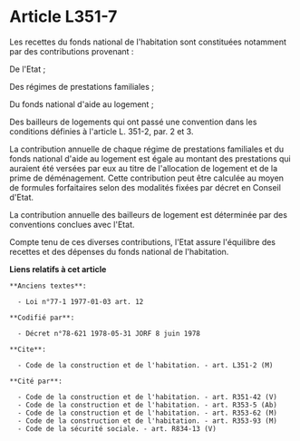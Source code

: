 # Article L351-7

Les recettes du fonds national de l'habitation sont constituées notamment par des contributions provenant :

De l'Etat ;

Des régimes de prestations familiales ;

Du fonds national d'aide au logement ;

Des bailleurs de logements qui ont passé une convention dans les conditions définies à l'article L. 351-2, par. 2 et 3.

La contribution annuelle de chaque régime de prestations familiales et du fonds national d'aide au logement est égale au
montant des prestations qui auraient été versées par eux au titre de l'allocation de logement et de la prime de déménagement.
Cette contribution peut être calculée au moyen de formules forfaitaires selon des modalités fixées par décret en Conseil
d'Etat.

La contribution annuelle des bailleurs de logement est déterminée par des conventions conclues avec l'Etat.

Compte tenu de ces diverses contributions, l'Etat assure l'équilibre des recettes et des dépenses du fonds national de
l'habitation.

**Liens relatifs à cet article**

	**Anciens textes**:

	  - Loi n°77-1 1977-01-03 art. 12

	**Codifié par**:

	  - Décret n°78-621 1978-05-31 JORF 8 juin 1978

	**Cite**:

	  - Code de la construction et de l'habitation. - art. L351-2 (M)

	**Cité par**:

	  - Code de la construction et de l'habitation. - art. R351-42 (V)
	  - Code de la construction et de l'habitation. - art. R353-5 (Ab)
	  - Code de la construction et de l'habitation. - art. R353-62 (M)
	  - Code de la construction et de l'habitation. - art. R353-93 (M)
	  - Code de la sécurité sociale. - art. R834-13 (V)
